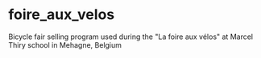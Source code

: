 # foire_aux_velos
Bicycle fair selling program used during the "La foire aux vélos" at Marcel Thiry school in Mehagne, Belgium
